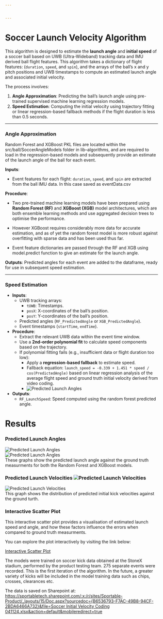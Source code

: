 ```yaml
---


---
```


<h1 id="soccer--launch-velocity-algorithm">Soccer  Launch Velocity Algorithm</h1>
<p>This algorithm is designed to estimate the <strong>launch angle</strong> and <strong>initial speed</strong> of a soccer ball based on UWB (Ultra-Wideband) tracking data and IMU derived ball flight features. This algorithm takes a dictionary of flight features: (<code>duration</code>, <code>speed</code>, and <code>spin</code>), and the arrays of the ball’s x and y pitch positions and UWB timestamps to compute an estimated launch angle and associated initial velocity.</p>
<p>The process involves:</p>
<ol>
<li><strong>Angle Approximation</strong>: Predicting the ball’s launch angle using pre-trained supervised machine learning regression models.</li>
<li><strong>Speed Estimation</strong>: Computing the initial velocity using trajectory fitting or linear regression-based fallback methods if the flight duration is less than 0.5 seconds.</li>
</ol>
<hr>
<h3 id="angle-approximation">Angle Approximation</h3>
<p>Random Forest and XGBoost PKL files are located within the src/ball/SoccerAngleModels folder in lib–algorithms, and are required to load in the regression-based models and subsequently provide an estimate of the launch angle of the ball for each event.</p>
<p><strong>Inputs</strong>:</p>
<ul>
<li>Event features for each flight: <code>duration</code>, <code>speed</code>, and <code>spin</code> are extracted from the ball IMU data. In this case saved as eventData.csv</li>
</ul>
<p><strong>Procedure</strong>:</p>
<ul>
<li>
<p>Two pre-trained machine learning models have been prepared using   <strong>Random Forest (RF)</strong> and  <strong>XGBoost (XGB)</strong> model architectures, which are both ensemble learning methods and use aggregated decision trees to optimise the performance.</p>
</li>
<li>
<p>However XGBoost requires considerably more data for accurate estimation, and as of yet the random forest model is more robust against overfitting with sparse data and has been used thus far.</p>
</li>
<li>
<p>Event feature dictionaries are passed through the RF and XGB using model.predict function to give an estimate for the launch angle.</p>
</li>
</ul>
<p><strong>Outputs</strong>: Predicted angles for each event are added to the dataframe, ready for use in subsequent speed estimation.</p>
<hr>
<h3 id="speed-estimation">Speed Estimation</h3>
<ul>
<li><strong>Inputs</strong>:
<ul>
<li>UWB tracking arrays:
<ul>
<li><code>tUWB</code>: Timestamps.</li>
<li><code>posX</code>: X-coordinates of the ball’s position.</li>
<li><code>posY</code>: Y-coordinates of the ball’s position.</li>
</ul>
</li>
<li>Predicted angles (<code>RF_PredictedAngle</code> or <code>XGB_PredictedAngle</code>).</li>
<li>Event timestamps (<code>startTime</code>, <code>endTime</code>).</li>
</ul>
</li>
<li><strong>Procedure</strong>:
<ul>
<li>Extract the relevant UWB data within the event time window.</li>
<li>Use a <strong>2nd-order polynomial fit</strong> to calculate speed components based on the trajectory.</li>
<li>If polynomial fitting fails (e.g., insufficient data or flight duration too low):
<ul>
<li>Apply a <strong>regression-based fallback</strong> to estimate speed.</li>
<li>Fallback equation: <code>launch_speed = -0.339 + 1.451 * speed / cos(PredictedAngle)</code> based on linear regression analysis of the average flight speed and ground truth initial velocity derived from video coding.</li>
<li><img src="https://i.imgur.com/S0mSCoX.png" alt="Predicted Launch Angles"></li>
</ul>
</li>
</ul>
</li>
<li><strong>Outputs</strong>:
<ul>
<li><code>RF_LaunchSpeed</code>: Speed computed using the random forest predicted angle.</li>
</ul>
</li>
</ul>
<h1 id="results">Results</h1>
<h3 id="predicted-launch-angles">Predicted Launch Angles</h3>
<p><img src="https://i.imgur.com/h1tq90r.png" alt="Predicted Launch Angles"><br>
<img src="https://i.imgur.com/IJhsUKW.png" alt="Predicted Launch Angles"><br>
These graphs show the predicted launch angle against the ground truth measurments for both the Random Forest and XGBoost models.</p>
<h3 id="predicted-launch-velocities-">Predicted Launch Velocities <img src="https://i.imgur.com/DW4KekZ.png" alt="Predicted Launch Velocities"></h3>
<p><img src="https://i.imgur.com/MyaF5E0.png" alt="Predicted Launch Velocities"><br>
This graph shows the distribution of predicted initial kick velocities against the ground turth.</p>
<h3 id="interactive-scatter-plot">Interactive Scatter Plot</h3>
<p>This interactive scatter plot provides a visualisation  of estimated launch speed and angle, and how these factors influence the errors when compared to ground truth measurments.</p>
<p>You can explore the plot interactively by visiting the link below:</p>
<p><a href="https://mc4713.github.io/plotly-hosting/interactive_scatter_plot.html">Interactive Scatter Plot</a></p>
<p>The models were trained on soccer kick data obtained at the StoneX stadium, performed by the product testing team. 275 separate events were recorded. This is the first iteration of the algorithm. In the future, a greater variety of kicks will be included in the model training data such as chips, crosses, clearances etc.</p>
<p>The data is saved on Sharepoint at: <a href="https://sportabletech.sharepoint.com/:x:/r/sites/Sportable-Product/_layouts/15/Doc.aspx?sourcedoc=%7BB6536793-F7AC-49B8-94CF-2BDA6466A732%7D&amp;file=Soccer%20Initial%20Velocity%20Coding%20041124.xlsx&amp;action=default&amp;mobileredirect=true">https://sportabletech.sharepoint.com/:x:/r/sites/Sportable-Product/_layouts/15/Doc.aspx?sourcedoc={B6536793-F7AC-49B8-94CF-2BDA6466A732}&amp;file=Soccer Initial Velocity Coding 041124.xlsx&amp;action=default&amp;mobileredirect=true</a></p>

